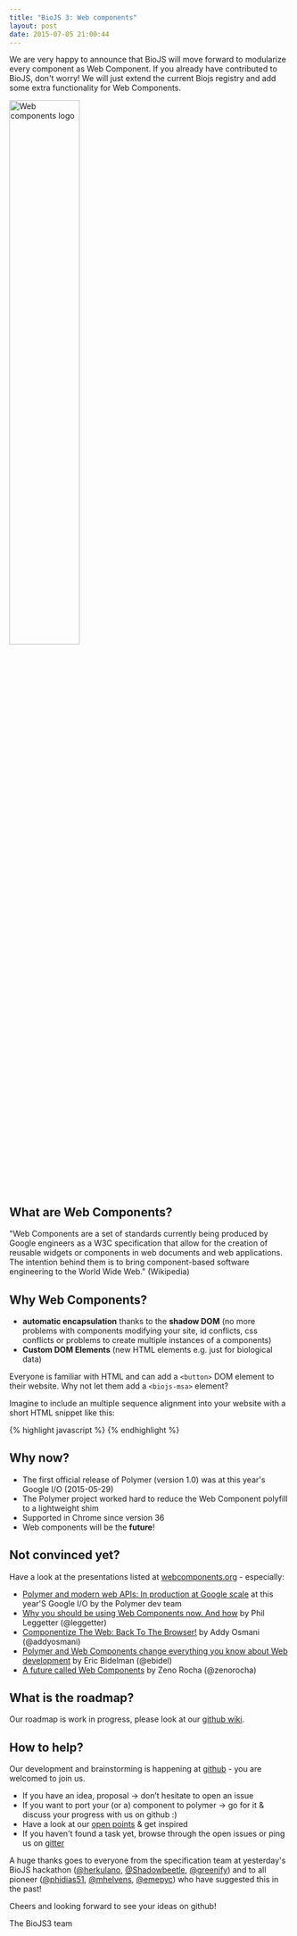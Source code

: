 ```yaml
---
title: "BioJS 3: Web components"
layout: post
date: 2015-07-05 21:00:44
---
```



We are very happy to announce that BioJS will move forward to modularize every component as Web Component.
If you already have contributed to BioJS, don't worry! We will just extend the current Biojs registry and add some extra functionality for Web Components.


<img width="50%" alt="Web components logo" src="http://webcomponents.org/img/logo.svg" />

What are Web Components?
------------------------

"Web Components are a set of standards currently being produced by Google engineers as a W3C specification that allow for the creation of reusable widgets or components in web documents and web applications. The intention behind them is to bring component-based software engineering to the World Wide Web." (Wikipedia)

Why Web Components?
-------------------

* __automatic encapsulation__ thanks to the __shadow DOM__ (no more problems with components modifying your site, id conflicts, css conflicts or problems to create multiple instances of a components)
* __Custom DOM Elements__ (new HTML elements e.g. just for biological data)

Everyone is familiar with HTML and can add a `<button>` DOM element to their website. Why not let them add a `<biojs-msa>` element?

Imagine to include an multiple sequence alignment into your website with a short HTML snippet like this:

{% highlight javascript %}
<biojs-msa>
  <biojs-io-fasta url="./Q7T2N8.fasta" />
</biojs-msa>
{% endhighlight %}

Why now?
--------

* The first official release of Polymer (version 1.0) was at this year's Google I/O (2015-05-29)
* The Polymer project worked hard to reduce the Web Component polyfill to a lightweight shim
* Supported in Chrome since version 36
* Web components will be the __future__!

Not convinced yet?
------------------

Have a look at the presentations listed at [webcomponents.org](http://webcomponents.org/presentations/) - especially:

* [Polymer and modern web APIs: In production at Google scale](https://www.youtube.com/watch?v=fD2As5RmM8Q) at this year'S Google I/O by the Polymer dev team
* [Why you should be using Web Components now. And how](https://leggetter.github.io/web-components-now/dunddd-2014/#1) by Phil Leggetter (@leggetter)
* [Componentize The Web: Back To The Browser!](https://www.youtube.com/watch?v=GOPXVLxp9Nc) by Addy Osmani
(@addyosmani)
* [Polymer and Web Components change everything you know about Web development](https://www.youtube.com/watch?v=8OJ7ih8EE7s) by Eric Bidelman (@ebidel)
* [A future called Web Components](https://vimeo.com/97308701) by Zeno Rocha (@zenorocha)

What is the roadmap?
---------------------

Our roadmap is work in progress, please look at our [github wiki](https://github.com/biojs/biojs3/wiki).


How to help?
------------

Our development and brainstorming is happening at [github](https://github.com/biojs/biojs3) - you are welcomed to join us.

* If you have an idea, proposal -> don’t hesitate to open an issue
* If you want to port your (or a) component to polymer -> go for it & discuss your progress with us on github :)
* Have a look at our [open points](https://github.com/biojs/biojs3/wiki) & get inspired
* If you haven't found a task yet, browse through the open issues or ping us on [gitter](https://gitter.im/biojs/biojs)

A huge thanks goes to everyone from the specification team at yesterday's BioJS hackathon ([@herkulano](https://github.com/herkulano), [@Shadowbeetle](https://github.com/Shadowbeetle), [@greenify](https://github.com/greenify)) and to all pioneer ([@phidias51](https://github.com/phidias51), [@mhelvens](https://github.com/mhelvens), [@emepyc](https://github.com/mhelvens)) who have suggested this in the past!

Cheers and looking forward to see your ideas on github!

The BioJS3 team
